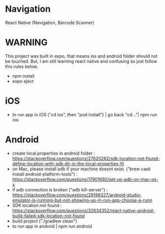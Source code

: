 # Navigation
React Native (Navigation, Barcode Scanner)


# WARNING
This project was built in expo, that means ios and android folder should not be touched. But, I am still learning react native and confusing so just follow this rules below.

- npm install
- expo eject

# iOS
- to run app in iOS ("cd ios", then "pod install") | go back "cd .."| npm run ios

# Android
- create local.properties in android folder : https://stackoverflow.com/questions/27620262/sdk-location-not-found-define-location-with-sdk-dir-in-the-local-properties-fil
- on Mac, please install adb if your machine doesnt exist. ("brew cask install android-platform-tools") : https://stackoverflow.com/questions/17901692/set-up-adb-on-mac-os-x
- if adb connection is broken ("adb kill-server") : https://stackoverflow.com/questions/29198327/android-studio-emulator-is-running-but-not-showing-up-in-run-app-choose-a-runn
- SDK location not found : https://stackoverflow.com/questions/32634352/react-native-android-build-failed-sdk-location-not-found
- build project ("./gradlew clean")
- to run app in android | npm run android
